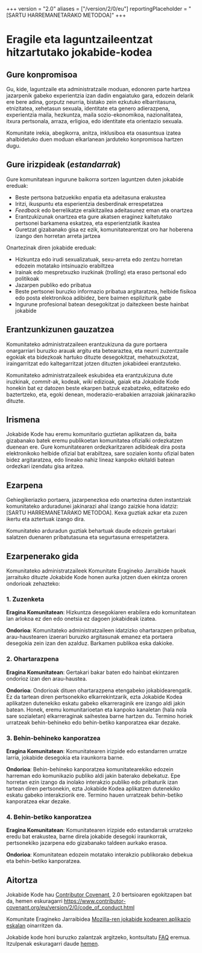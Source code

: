 +++
version = "2.0"
aliases = ["/version/2/0/eu"]
reportingPlaceholder = "[SARTU HARREMANETARAKO METODOA]"
+++

# Eragile eta laguntzaileentzat hitzartutako jokabide-kodea

## Gure konpromisoa

Gu, kide, laguntzaile eta administratzaile moduan, edonoren parte hartzea jazarpenik gabeko experientzia izan dadin engaiatuko gara, edozein delarik ere bere adina, gorputz neurria, bistako zein ezkutuko elbarritasuna, etnizitatea, xehetasun sexuala, identitate eta genero adierazpena, experientzia maila, hezkuntza, maila sozio-ekonomikoa, nazionalitatea, itxura pertsonala, arraza, erligioa, edo identitate eta orientazio sexuala.

Komunitate irekia, abegikorra, anitza, inklusiboa eta osasuntsua izatea ahalbidetuko duen moduan elkarlanean jarduteko konpromisoa hartzen dugu.

## Gure irizpideak (_estandarrak_)

Gure komunitatean ingurune baikorra sortzen laguntzen duten jokabide ereduak:

* Beste pertsona batzuekiko enpatia eta adeitasuna erakustea
* Iritzi, ikuspuntu eta esperientzia desberdinak errespetatzea
* _Feedback_ edo berrelikatze eraikitzailea adeitasunez eman eta onartzea
* Erantzukizunak onartzea eta gure akatsen eraginez kaltetutako pertsonei barkamena eskatzea, eta esperientziatik ikastea
* Guretzat gizabanako gisa ez ezik, komunitatearentzat oro har hoberena izango den horretan arreta jartzea

Onartezinak diren jokabide ereduak:

* Hizkuntza edo irudi sexualizatuak, sexu-arreta edo zentzu horretan edozein motatako intsinuazio erabiltzea
* Irainak edo mespretxuzko iruzkinak (_trolling_) eta eraso pertsonal edo politikoak
* Jazarpen publiko edo pribatua
* Beste pertsonei buruzko informazio pribatua argitaratzea, helbide fisikoa edo posta elektronikoa adibidez, bere baimen
  espliziturik gabe
* Ingurune profesional batean desegokitzat jo daitezkeen beste hainbat jokabide

## Erantzunkizunen gauzatzea

Komunitateko administratzaileen erantzukizuna da gure portaera onargarriari buruzko arauak argitu eta betearaztea, eta neurri zuzentzaile egokiak eta bidezkoak hartuko dituzte desegokitzat, mehatxuzkotzat, iraingarritzat edo kaltegarritzat jotzen dituzten jokabideei erantzuteko.

Komunitateko administratzaileek eskubidea eta erantzukizuna dute iruzkinak, _commit_-ak, kodeak, _wiki_ edizioak, gaiak eta Jokabide Kode honekin bat ez datozen beste ekarpen batzuk ezabatzeko, editatzeko edo baztertzeko, eta, egoki denean, moderazio-erabakien arrazoiak jakinaraziko dituzte.

## Irismena

Jokabide Kode hau eremu komunitario guztietan aplikatzen da, baita gizabanako batek eremu publikoetan komunitatea ofizialki ordezkatzen duenean ere. Gure komunitatearen ordezkaritzaren adibideak dira posta elektronikoko helbide ofizial bat erabiltzea, sare sozialen kontu ofizial baten bidez argitaratzea, edo lineako nahiz lineaz kanpoko ekitaldi batean ordezkari izendatu gisa aritzea.

## Ezarpena

Gehiegikeriazko portaera, jazarpenezkoa edo onartezina duten instantziak komunitateko arduradunei jakinarazi ahal izango zaizkie hona idatziz: [SARTU HARREMANETARAKO METODOA]. Kexa guztiak azkar eta zuzen ikertu eta aztertuak izango dira.

Komunitateko arduradun guztiak behartuak daude edozein gertakari salatzen duenaren pribatutasuna eta segurtasuna errespetatzera.

## Ezarpenerako gida

Komunitateko administratzaileek Komunitate Eragineko Jarraibide hauek jarraituko dituzte Jokabide Kode honen aurka jotzen duen ekintza ororen ondorioak zehazteko:

### 1. Zuzenketa

**Eragina Komunitatean**: Hizkuntza desegokiaren erabilera edo komunitatean lan arlokoa ez den edo onetsia ez dagoen jokabideak izatea.

**Ondorioa**: Komunitateko administratzaileen idatzizko ohartarazpen pribatua, arau-haustearen izaerari buruzko argitasunak emanez eta portaera desegokia zein izan den azalduz. Barkamen publikoa eska dakioke.

### 2. Ohartarazpena

**Eragina Komunitatean**: Gertakari bakar baten edo hainbat ekintzaren ondorioz izan den arau-haustea.

**Ondorioa**: Ondorioak dituen ohartarazpena etengabeko jokabidearengatik. Ez da tartean diren pertsonekiko elkarrekintzarik, ezta Jokabide Kodea aplikatzen dutenekiko eskatu gabeko elkarreraginik ere izango aldi jakin batean. Honek, eremu komunitarioetan eta kanpoko kanaletan (hala nola sare sozialetan) elkarreraginak saihestea barne hartzen du. Termino horiek urratzeak behin-behineko edo behin-betiko kanporatzea ekar dezake.

### 3. Behin-behineko kanporatzea

**Eragina Komunitatean**: Komunitatearen irizpide edo estandarren urratze larria, jokabide desegokia eta iraunkorra barne.

**Ondorioa**: Behin-behineko kanporatzea komunitatearekiko edozein harreman edo komunikazio publiko aldi jakin baterako debekatuz. Epe horretan ezin izango da inolako interakzio publiko edo pribaturik izan tartean diren pertsonekin, ezta Jokabide Kodea aplikatzen dutenekiko eskatu gabeko interakziorik ere. Termino hauen urratzeak behin-betiko kanporatzea ekar dezake.

### 4. Behin-betiko kanporatzea

**Eragina Komunitatean**: Komunitatearen irizpide edo estandarrak urratzeko eredu bat erakustea, barne direla jokabide desegoki iraunkorrak, pertsonekiko jazarpena edo gizabanako taldeen aurkako erasoa.

**Ondorioa**: Komunitatean edozein motatako interakzio publikorako debekua eta behin-betiko kanporatzea.

## Aitortza

Jokabide Kode hau [Contributor Covenant][homepage], 2.0 bertsioaren egokitzapen bat da,
hemen eskuragarri https://www.contributor-covenant.org/eu/version/2/0/code_of_conduct.html

Komunitate Eragineko Jarraibidea [Mozilla-ren jokabide kodearen aplikazio eskalan](https://github.com/mozilla/diversity) oinarritzen da.

[homepage]: https://www.contributor-covenant.org

Jokabide kode honi buruzko zalantzak argitzeko, kontsultatu [FAQ](https://www.contributor-covenant.org/faq) eremua. Itzulpenak eskuragarri daude [hemen](https://www.contributor-covenant.org/translations).
